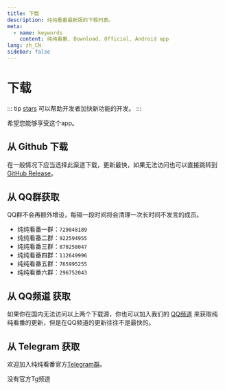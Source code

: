 ```yaml
---
title: 下载
description: 纯纯看番最新版的下载列表。
meta:
  - name: keywords
    content: 纯纯看番, Download, Official, Android app
lang: zh_CN
sidebar: false
---
```


# 下载

::: tip
[stars](https://github.com/easybangumiorg/EasyBangumi) 可以帮助开发者加快新功能的开发。
:::

希望您能够享受这个app。

## 从 Github 下载

在一般情况下应当选择此渠道下载，更新最快，如果无法访问也可以直接跳转到[GitHub Release](https://github.com/easybangumiorg/EasyBangumi/releases/latest)。

<DownloadButtons/>

<WhatsNew/>

## 从 QQ群获取

QQ群不会再额外增设，每隔一段时间将会清理一次长时间不发言的成员。

- 纯纯看番一群：`729848189`
- 纯纯看番二群：`922594955`
- 纯纯看番三群：`870258047`
- 纯纯看番四群：`112649996`
- 纯纯看番五群：`765995255`
- 纯纯看番六群：`296752043`

## 从 QQ频道 获取

如果你在国内无法访问以上两个下载源，你也可以加入我们的 [QQ频道](https://pd.qq.com/s/4q8rd0285) 来获取纯纯看番的更新，但是在QQ频道的更新往往不是最快的。

## 从 Telegram 获取

欢迎加入纯纯看番官方[Telegram群](https://t.me/easybangumi)。

没有官方Tg频道
